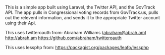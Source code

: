 This is a simple app built using Laravel, the Twitter API, and the GovTrack API. The app pulls in Congressional voting records from GovTrack.us, pulls out the relevent information, and sends it to the appropriate Twitter account using their Api.

This uses twitteroauth from:
Abraham Williams (abraham@abrah.am) http://abrah.am
https://github.com/abraham/twitteroauth

This uses lessphp from:
https://packagist.org/packages/leafo/lessphp